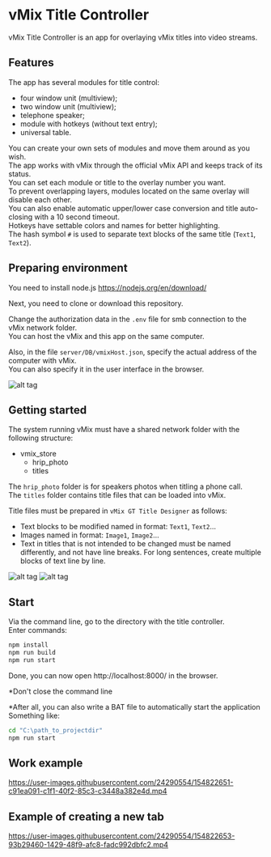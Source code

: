 # vMix Title Controller

vMix Title Controller is an app for overlaying vMix titles into video streams.

## Features

The app has several modules for title control:

- four window unit (multiview);
- two window unit (multiview);
- telephone speaker;
- module with hotkeys (without text entry);
- universal table.

You can create your own sets of modules and move them around as you wish.  
The app works with vMix through the official vMix API and keeps track of its status.  
You can set each module or title to the overlay number you want.  
To prevent overlapping layers, modules located on the same overlay will disable each other.  
You can also enable automatic upper/lower case conversion and title auto-closing with a 10 second timeout.  
Hotkeys have settable colors and names for better highlighting.  
The hash symbol `#` is used to separate text blocks of the same title (`Text1`, `Text2`).

## Preparing environment

You need to install node.js
https://nodejs.org/en/download/

Next, you need to clone or download this repository.

Change the authorization data in the `.env` file for smb connection to the vMix network folder.  
You can host the vMix and this app on the same computer.

Also, in the file `server/DB/vmixHost.json`, specify the actual address of the computer with vMix.  
You can also specify it in the user interface in the browser.

![alt tag](https://64.media.tumblr.com/97862ebd86825aa15cdd8b5266aec1fa/2204300f6b8a81af-c8/s540x810/ca0fdacb2ca8e52a1364efa009a3c89778edfadd.png 'enter vmix ip')

## Getting started

The system running vMix must have a shared network folder with the following structure:

- vmix_store
  - hrip_photo
  - titles

The `hrip_photo` folder is for speakers photos when titling a phone call.  
The `titles` folder contains title files that can be loaded into vMix.

Title files must be prepared in `vMix GT Title Designer` as follows:

- Text blocks to be modified named in format: `Text1`, `Text2`...
- Images named in format: `Image1`, `Image2`...
- Text in titles that is not intended to be changed must be named differently, and not have line breaks.
  For long sentences, create multiple blocks of text line by line.

![alt tag](https://64.media.tumblr.com/ac90d47944a4346b6f7c1554ae3f5685/2204300f6b8a81af-6a/s250x400/d71b2a296132cba3c419ede94599ba41c0b9c397.png 'title naming')​ ![alt tag](https://64.media.tumblr.com/6848c259f95e19edc86cba70f1b4a138/2204300f6b8a81af-9f/s250x400/55a2dc79144af8b548b027fa90f94f46fb5e91c2.png 'title naming')​​

## Start

Via the command line, go to the directory with the title controller.  
Enter commands:

```bash
npm install
npm run build
npm run start
```

Done, you can now open http://localhost:8000/ in the browser.

\*Don't close the command line

\*After all, you can also write a BAT file to automatically start the application
Something like:

```bash
cd "C:\path_to_projectdir"
npm run start
```

## Work example

https://user-images.githubusercontent.com/24290554/154822651-c91ea091-c1f1-40f2-85c3-c3448a382e4d.mp4

## Example of creating a new tab

https://user-images.githubusercontent.com/24290554/154822653-93b29460-1429-48f9-afc8-fadc992dbfc2.mp4
